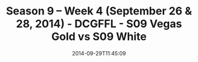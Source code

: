 ---
title: Season 9 – Week 4 (September 26 & 28, 2014) - DCGFFL - S09 Vegas Gold vs S09
  White
teams-score:
- team: _teams/s09-vegas-gold.md
  score: 33
- team: _teams/s09-white.md
  score: 13
mvp: Brian Sparrow (Vegas), Josh Richards (White)
game-ball: N/A
sportsperson: ''
season: 9
week: 4
date: '2014-09-29T11:45:09'
pageid: season-9-week-4-4470-vs-4471
---
